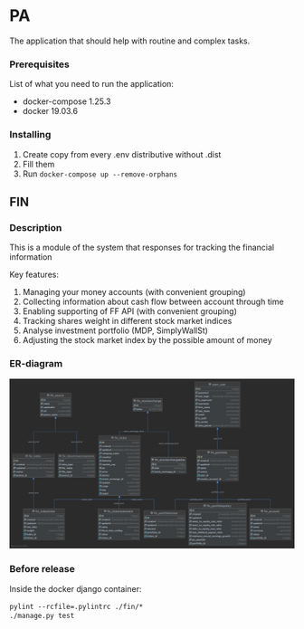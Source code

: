 # PA

The application that should help with routine and complex tasks.

### Prerequisites

List of what you need to run the application:

* docker-compose 1.25.3
* docker 19.03.6

### Installing 

1. Create copy from every .env distributive without .dist
2. Fill them
3. Run `docker-compose up --remove-orphans`

## FIN

### Description

This is a module of the system that responses for tracking the financial information

Key features:
1. Managing your money accounts (with convenient grouping)
2. Collecting information about cash flow between account through time
3. Enabling supporting of FF API (with convenient grouping)
4. Tracking shares weight in different stock market indices
5. Analyse investment portfolio (MDP, SimplyWallSt)
6. Adjusting the stock market index by the possible amount of money

### ER-diagram

![ER-diagram](public.png)

### Before release
Inside the docker django container:
```
pylint --rcfile=.pylintrc ./fin/*
./manage.py test
```